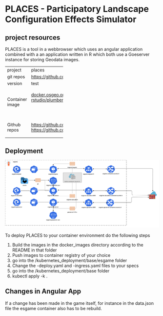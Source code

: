 # PLACES - Participatory Landscape Configuration Effects Simulator

## project resources

PLACES is a tool in a webbrowser which uses an angular application combined with a an application written in R which both use a Goeserver instance for storing Geodata images.

<table class="relative-table wrapped confluenceTable" style="width: 37.656%;"><colgroup><col style="width: 17.0896%;"/><col style="width: 82.888%;"/></colgroup><tbody>

<tr>
<td>project</td>
<td>places</td>
</tr>

<tr>
<td>git repos</td>
<td><a class="external-link" href="https://github.com/s-gebhardt/places" rel="nofollow">https://github.com/s-gebhardt/places</a></td>
</tr>

<tr>
<td>version</td>
<td>test</td>
</tr>

<tr>
<td>Container image</td>
<td><p><a class="external-link" href="docker.osgeo.org/geoserver:2.24.x" rel="nofollow">docker.osgeo.org/geoserver:2.24.x</a><br/><a href="rstudio/plumber" rel="nofollow">rstudio/plumber</a></p><p><br/></p></td>
</tr>

<tr>
<td>Github repos</td>
<td><p><a class="external-link" href="https://github.com/Vangelis96/esgame.git" rel="nofollow">https://github.com/Vangelis96/esgame.git</a><br/><a class="external-link" href="https://github.com/geoserver/docker" rel="nofollow">https://github.com/geoserver/docker</a></p></td>
</tr>

</tbody></table>


## Deployment

<td>
<img alt="" class="gliffy-macro-image" src="readme_images/353763780.png" style="border: none; width: 1432px;" usemap="#gliffy-map-353763779-4180"/>
</td>


To deploy PLACES to your container environment do the following steps

1. Build the images in the docker_images directory according to the README in that folder
2. Push images to container registry of your choice
3. go into the /kubernetes_deployment/base/esgame folder
4. Change the -deploy.yaml and -ingress.yaml files to your specs
5. go into the /kubernetes_deployment/base folder 
6. kubectl apply -k .

## Changes in Angular App

If a change has been made in the game itself, for instance in the data.json file the esgame container also has to be rebuild.
